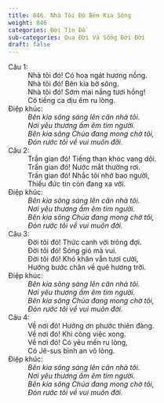 ```yaml
---
title: 846. Nhà Tôi Đó Bên Kia Sông
weight: 846
categories: Đời Tín Đồ
sub-categories: Qua Đời Và Sống Đời Đời
draft: false
---
```

<dl><dt>Câu 1:</dt><dd data-verse="1">Nhà tôi đó! Có hoa ngát hương nồng. <br/>Nhà tôi đó! Bên kia bờ sông. <br/>Nhà tôi đó! Sớm mai nắng tươi hồng! <br/>Có tiếng ca dịu êm ru lòng. </dd><dt>Điệp khúc:</dt><dd data-chorus="1"><em>Bên kia sông sáng lên căn nhà tôi. <br/>Nơi yêu thương ấm êm tim người. <br/>Bên kia sông Chúa đang mong chờ tôi, <br/>Đón rước tôi về vui muôn đời. </em></dd><dt>Câu 2:</dt><dd data-verse="2">Trần gian đó! Tiếng than khóc vang dội. <br/>Trần gian đó! Nước mắt thường rơi. <br/>Trần gian đó! Nhắc tôi nhớ bao người, <br/>Thiếu đức tin còn đang xa vời. </dd><dt>Điệp khúc:</dt><dd data-chorus="1"><em>Bên kia sông sáng lên căn nhà tôi. <br/>Nơi yêu thương ấm êm tim người. <br/>Bên kia sông Chúa đang mong chờ tôi, <br/>Đón rước tôi về vui muôn đời. </em></dd><dt>Câu 3:</dt><dd data-verse="3">Đời tôi đó! Thức canh với trông đợi. <br/>Đời tôi đó! Sóng gió mà vui. <br/>Đời tôi đó! Khó khăn vẫn tươi cười, <br/>Hướng bước chân về quê hương trời. </dd><dt>Điệp khúc:</dt><dd data-chorus="1"><em>Bên kia sông sáng lên căn nhà tôi. <br/>Nơi yêu thương ấm êm tim người. <br/>Bên kia sông Chúa đang mong chờ tôi, <br/>Đón rước tôi về vui muôn đời. </em></dd><dt>Câu 4:</dt><dd data-verse="4">Về nơi đó! Hưởng ơn phước thiên đàng. <br/>Về nơi đó! Khi công việc xong. <br/>Về nơi đó! Có yêu mến ru lòng, <br/>Có Jê-sus bình an vô lòng. </dd><dt>Điệp khúc:</dt><dd data-chorus="1"><em>Bên kia sông sáng lên căn nhà tôi. <br/>Nơi yêu thương ấm êm tim người. <br/>Bên kia sông Chúa đang mong chờ tôi, <br/>Đón rước tôi về vui muôn đời. </em></dd></dl>